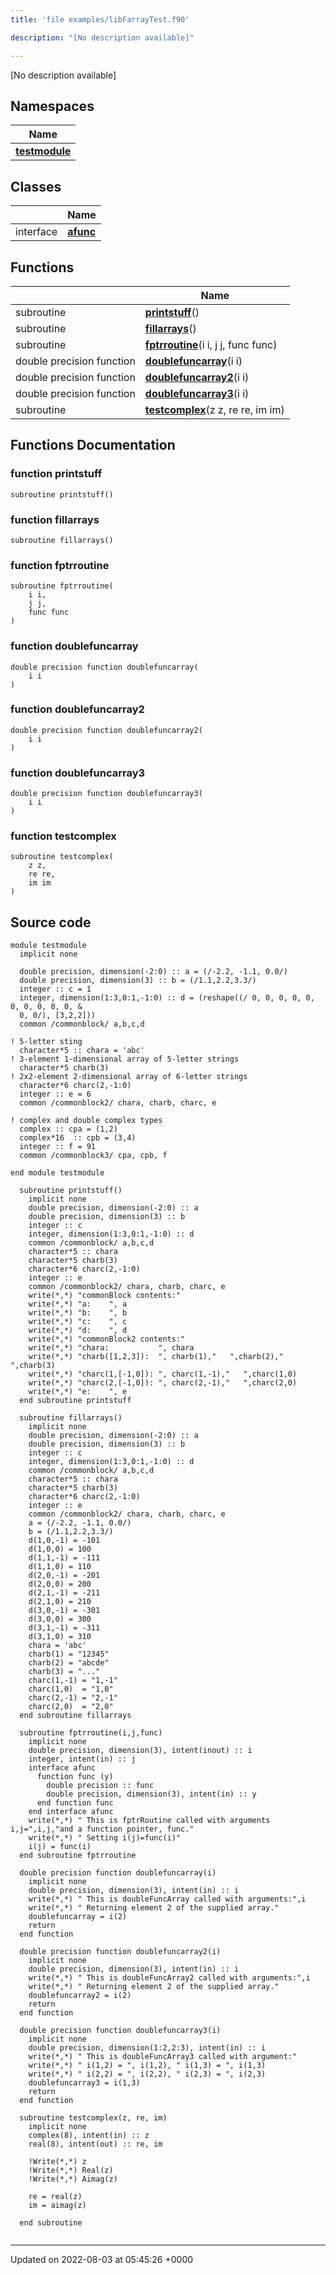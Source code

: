 ```yaml
---
title: 'file examples/libFarrayTest.f90'

description: "[No description available]"

---
```







[No description available]

## Namespaces

| Name           |
| -------------- |
| **[testmodule](/documentation/code/main/namespaces/namespacetestmodule/)**  |

## Classes

|                | Name           |
| -------------- | -------------- |
| interface | **[afunc](/documentation/code/main/classes/interfaceafunc/)**  |

## Functions

|                | Name           |
| -------------- | -------------- |
| subroutine | **[printstuff](/documentation/code/main/files/libfarraytest_8f90/#function-printstuff)**() |
| subroutine | **[fillarrays](/documentation/code/main/files/libfarraytest_8f90/#function-fillarrays)**() |
| subroutine | **[fptrroutine](/documentation/code/main/files/libfarraytest_8f90/#function-fptrroutine)**(i i, j j, func func) |
| double precision function | **[doublefuncarray](/documentation/code/main/files/libfarraytest_8f90/#function-doublefuncarray)**(i i) |
| double precision function | **[doublefuncarray2](/documentation/code/main/files/libfarraytest_8f90/#function-doublefuncarray2)**(i i) |
| double precision function | **[doublefuncarray3](/documentation/code/main/files/libfarraytest_8f90/#function-doublefuncarray3)**(i i) |
| subroutine | **[testcomplex](/documentation/code/main/files/libfarraytest_8f90/#function-testcomplex)**(z z, re re, im im) |


## Functions Documentation

### function printstuff

```
subroutine printstuff()
```


### function fillarrays

```
subroutine fillarrays()
```


### function fptrroutine

```
subroutine fptrroutine(
    i i,
    j j,
    func func
)
```


### function doublefuncarray

```
double precision function doublefuncarray(
    i i
)
```


### function doublefuncarray2

```
double precision function doublefuncarray2(
    i i
)
```


### function doublefuncarray3

```
double precision function doublefuncarray3(
    i i
)
```


### function testcomplex

```
subroutine testcomplex(
    z z,
    re re,
    im im
)
```




## Source code

```
module testmodule
  implicit none

  double precision, dimension(-2:0) :: a = (/-2.2, -1.1, 0.0/)
  double precision, dimension(3) :: b = (/1.1,2.2,3.3/)   
  integer :: c = 1
  integer, dimension(1:3,0:1,-1:0) :: d = (reshape((/ 0, 0, 0, 0, 0, 0, 0, 0, 0, 0, &
  0, 0/), [3,2,2]))  
  common /commonblock/ a,b,c,d
  
! 5-letter sting 
  character*5 :: chara = 'abc'
! 3-element 1-dimensional array of 5-letter strings
  character*5 charb(3)
! 2x2-element 2-dimensional array of 6-letter strings
  character*6 charc(2,-1:0)
  integer :: e = 6
  common /commonblock2/ chara, charb, charc, e

! complex and double complex types  
  complex :: cpa = (1,2)
  complex*16  :: cpb = (3,4)
  integer :: f = 91
  common /commonblock3/ cpa, cpb, f

end module testmodule

  subroutine printstuff()
    implicit none
    double precision, dimension(-2:0) :: a
    double precision, dimension(3) :: b   
    integer :: c
    integer, dimension(1:3,0:1,-1:0) :: d
    common /commonblock/ a,b,c,d
    character*5 :: chara
    character*5 charb(3)
    character*6 charc(2,-1:0)
    integer :: e
    common /commonblock2/ chara, charb, charc, e
    write(*,*) "commonBlock contents:"     
    write(*,*) "a:    ", a 
    write(*,*) "b:    ", b
    write(*,*) "c:    ", c   
    write(*,*) "d:    ", d       
    write(*,*) "commonBlock2 contents:"   
    write(*,*) "chara:           ", chara 
    write(*,*) "charb([1,2,3]):  ", charb(1),"   ",charb(2),"   ",charb(3)
    write(*,*) "charc(1,[-1,0]): ", charc(1,-1),"   ",charc(1,0)   
    write(*,*) "charc(2,[-1,0]): ", charc(2,-1),"   ",charc(2,0)       
    write(*,*) "e:    ", e
  end subroutine printstuff

  subroutine fillarrays()
    implicit none 
    double precision, dimension(-2:0) :: a
    double precision, dimension(3) :: b   
    integer :: c
    integer, dimension(1:3,0:1,-1:0) :: d
    common /commonblock/ a,b,c,d
    character*5 :: chara
    character*5 charb(3)
    character*6 charc(2,-1:0)
    integer :: e
    common /commonblock2/ chara, charb, charc, e  
    a = (/-2.2, -1.1, 0.0/)  
    b = (/1.1,2.2,3.3/)  
    d(1,0,-1) = -101
    d(1,0,0) = 100    
    d(1,1,-1) = -111
    d(1,1,0) = 110     
    d(2,0,-1) = -201
    d(2,0,0) = 200    
    d(2,1,-1) = -211
    d(2,1,0) = 210      
    d(3,0,-1) = -301
    d(3,0,0) = 300    
    d(3,1,-1) = -311
    d(3,1,0) = 310        
    chara = 'abc'
    charb(1) = "12345"
    charb(2) = "abcde"
    charb(3) = "..."   
    charc(1,-1) = "1,-1"
    charc(1,0)  = "1,0"
    charc(2,-1) = "2,-1"
    charc(2,0)  = "2,0"
  end subroutine fillarrays

  subroutine fptrroutine(i,j,func)
    implicit none
    double precision, dimension(3), intent(inout) :: i
    integer, intent(in) :: j
    interface afunc
      function func (y)
        double precision :: func
        double precision, dimension(3), intent(in) :: y
      end function func
    end interface afunc
    write(*,*) " This is fptrRoutine called with arguments i,j=",i,j,"and a function pointer, func."
    write(*,*) " Setting i(j)=func(i)" 
    i(j) = func(i)
  end subroutine fptrroutine

  double precision function doublefuncarray(i)
    implicit none
    double precision, dimension(3), intent(in) :: i
    write(*,*) " This is doubleFuncArray called with arguments:",i
    write(*,*) " Returning element 2 of the supplied array."   
    doublefuncarray = i(2)
    return
  end function

  double precision function doublefuncarray2(i)
    implicit none
    double precision, dimension(3), intent(in) :: i
    write(*,*) " This is doubleFuncArray2 called with arguments:",i
    write(*,*) " Returning element 2 of the supplied array."   
    doublefuncarray2 = i(2)
    return
  end function
  
  double precision function doublefuncarray3(i)
    implicit none
    double precision, dimension(1:2,2:3), intent(in) :: i
    write(*,*) " This is doubleFuncArray3 called with argument:"
    write(*,*) " i(1,2) = ", i(1,2), " i(1,3) = ", i(1,3) 
    write(*,*) " i(2,2) = ", i(2,2), " i(2,3) = ", i(2,3)     
    doublefuncarray3 = i(1,3)
    return
  end function

  subroutine testcomplex(z, re, im)
    implicit none
    complex(8), intent(in) :: z
    real(8), intent(out) :: re, im

    !Write(*,*) z
    !Write(*,*) Real(z)
    !Write(*,*) Aimag(z)

    re = real(z)
    im = aimag(z)

  end subroutine
    
```


-------------------------------

Updated on 2022-08-03 at 05:45:26 +0000
